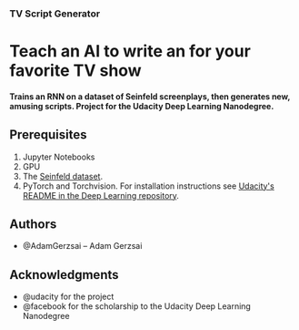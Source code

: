 ### TV Script Generator
# Teach an AI to write an for your favorite TV show

#### Trains an RNN on a dataset of Seinfeld screenplays, then generates new, amusing scripts. Project for the Udacity Deep Learning Nanodegree.

## Prerequisites
1. Jupyter Notebooks
2. GPU
3. The [Seinfeld dataset](https://www.kaggle.com/thec03u5/seinfeld-chronicles#scripts.csv).
4. PyTorch and Torchvision. For installation instructions see [Udacity's README in the Deep Learning repository](https://github.com/udacity/deep-learning-v2-pytorch "Title").

## Authors
- @AdamGerzsai – Adam Gerzsai

## Acknowledgments
- @udacity for the project
- @facebook for the scholarship to the Udacity Deep Learning Nanodegree

